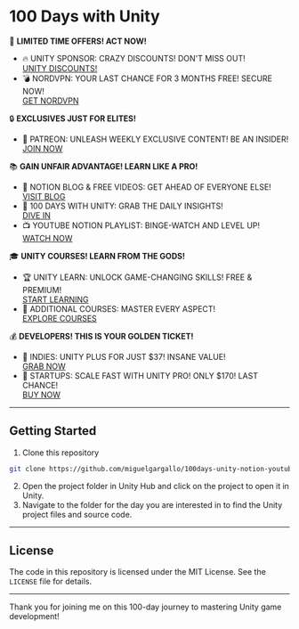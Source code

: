 # 100 Days with Unity

🚀 **LIMITED TIME OFFERS! ACT NOW!**
- 🔥 UNITY SPONSOR: CRAZY DISCOUNTS! DON'T MISS OUT!  
  [UNITY DISCOUNTS!](https://assetstore.unity.com?aid=1101lGLI6)
- 💣 NORDVPN: YOUR LAST CHANCE FOR 3 MONTHS FREE! SECURE NOW!  
  [GET NORDVPN](https://ref.nordvpn.com/OfFmdFAPwue)

🔒 **EXCLUSIVES JUST FOR ELITES!**
- 🌟 PATREON: UNLEASH WEEKLY EXCLUSIVE CONTENT! BE AN INSIDER!  
  [JOIN NOW](https://patreon.com/mgar)

📚 **GAIN UNFAIR ADVANTAGE! LEARN LIKE A PRO!**
- 📘 NOTION BLOG & FREE VIDEOS: GET AHEAD OF EVERYONE ELSE!  
  [VISIT BLOG](https://miguelgargallo.com)
- 📙 100 DAYS WITH UNITY: GRAB THE DAILY INSIGHTS!  
  [DIVE IN](https://bit.ly/3QKwrDw)
- 📺 YOUTUBE NOTION PLAYLIST: BINGE-WATCH AND LEVEL UP!  
  [WATCH NOW](https://bit.ly/unityserie)

🎓 **UNITY COURSES! LEARN FROM THE GODS!**
- 🏆 UNITY LEARN: UNLOCK GAME-CHANGING SKILLS! FREE & PREMIUM!  
  [START LEARNING](https://unity.com/learn-premium)
- 🎲 ADDITIONAL COURSES: MASTER EVERY ASPECT!  
  [EXPLORE COURSES](https://unity.com/learn/partner-courses)

💰 **DEVELOPERS! THIS IS YOUR GOLDEN TICKET!**
- 🛒 INDIES: UNITY PLUS FOR JUST $37! INSANE VALUE!  
  [GRAB NOW](https://store.unity.com/products/unity-plus)
- 🚀 STARTUPS: SCALE FAST WITH UNITY PRO! ONLY $170! LAST CHANCE!  
  [BUY NOW](https://store.unity.com/products/unity-pro)

---

## Getting Started

1. Clone this repository

```bash
git clone https://github.com/miguelgargallo/100days-unity-notion-youtube
```

2. Open the project folder in Unity Hub and click on the project to open it in Unity.
3. Navigate to the folder for the day you are interested in to find the Unity project files and source code.

---

## License

The code in this repository is licensed under the MIT License. See the `LICENSE` file for details.

---

Thank you for joining me on this 100-day journey to mastering Unity game development!
